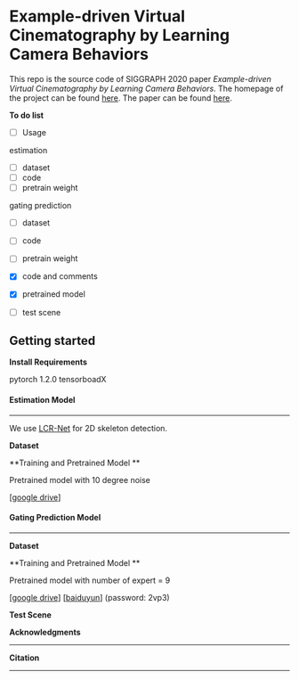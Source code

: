 # Example-driven Virtual Cinematography by Learning Camera Behaviors 

This repo is the source code of SIGGRAPH 2020 paper *Example-driven Virtual Cinematography by Learning Camera Behaviors*. The homepage of the project can be found [here](https://jianghd1996.github.io/publication/sig_2020/). The paper can be found [here](https://jianghd1996.github.io/publication/sig_2020/SIG_2020.pdf).



**To do list**

- [ ] Usage

estimation

- [ ] dataset
- [ ] code
- [ ] pretrain weight

gating prediction

- [ ] dataset

- [ ] code
- [ ] pretrain weight
- [x] code and comments
- [x] pretrained model
- [ ] test scene



## Getting started


**Install Requirements**

pytorch 1.2.0
tensorboadX



#### Estimation Model

---

We use [LCR-Net](http://lear.inrialpes.fr/src/LCR-Net/) for 2D skeleton detection.



**Dataset**



**Training and Pretrained Model **



Pretrained model with 10 degree noise

[[google drive](https://drive.google.com/file/d/1PpAKJk8OYqP1m_oMr4DhfHDZiGrN7MQV/view?usp=sharing)]  



#### Gating Prediction Model

---

**Dataset**



**Training and Pretrained Model **



Pretrained model with number of expert = 9 

[[google drive](https://drive.google.com/file/d/1-ulS9hXV1T0FjlWZAo2uAbYe8V__Lntq/view?usp=sharing)]     [[baiduyun](https://pan.baidu.com/s/1bgyuupD0-CaeEH5AE_I6aQ)] (password: 2vp3)



**Test Scene**



**Acknowledgments**

---





**Citation**

---

